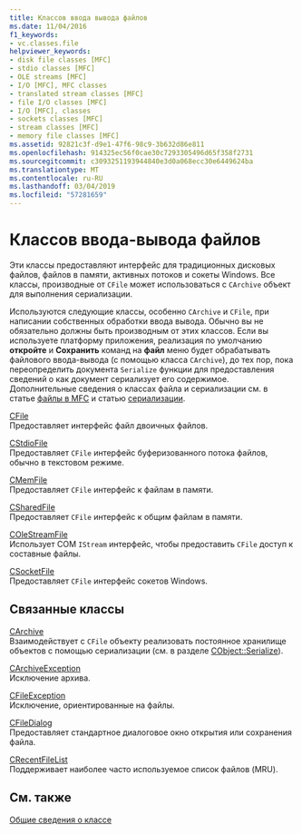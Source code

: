 ```yaml
---
title: Классов ввода вывода файлов
ms.date: 11/04/2016
f1_keywords:
- vc.classes.file
helpviewer_keywords:
- disk file classes [MFC]
- stdio classes [MFC]
- OLE streams [MFC]
- I/O [MFC], MFC classes
- translated stream classes [MFC]
- file I/O classes [MFC]
- I/O [MFC], classes
- sockets classes [MFC]
- stream classes [MFC]
- memory file classes [MFC]
ms.assetid: 92821c3f-d9e1-47f6-98c9-3b632d86e811
ms.openlocfilehash: 914325ec56f0cae30c7293305496d65f358f2731
ms.sourcegitcommit: c3093251193944840e3d0a068ecc30e6449624ba
ms.translationtype: MT
ms.contentlocale: ru-RU
ms.lasthandoff: 03/04/2019
ms.locfileid: "57281659"
---
```

# <a name="file-io-classes"></a>Классов ввода-вывода файлов

Эти классы предоставляют интерфейс для традиционных дисковых файлов, файлов в памяти, активных потоков и сокеты Windows. Все классы, производные от `CFile` может использоваться с `CArchive` объект для выполнения сериализации.

Используются следующие классы, особенно `CArchive` и `CFile`, при написании собственных обработки ввода вывода. Обычно вы не обязательно должны быть производным от этих классов. Если вы используете платформу приложения, реализация по умолчанию **откройте** и **Сохранить** команд на **файл** меню будет обрабатывать файлового ввода-вывода (с помощью класса `CArchive`), до тех пор, пока переопределить документа `Serialize` функции для предоставления сведений о как документ сериализует его содержимое. Дополнительные сведения о классах файла и сериализации см. в статье [файлы в MFC](../mfc/files-in-mfc.md) и статью [сериализации](../mfc/serialization-in-mfc.md).

[CFile](../mfc/reference/cfile-class.md)<br/>
Предоставляет интерфейс файл двоичных файлов.

[CStdioFile](../mfc/reference/cstdiofile-class.md)<br/>
Предоставляет `CFile` интерфейс буферизованного потока файлов, обычно в текстовом режиме.

[CMemFile](../mfc/reference/cmemfile-class.md)<br/>
Предоставляет `CFile` интерфейс к файлам в памяти.

[CSharedFile](../mfc/reference/csharedfile-class.md)<br/>
Предоставляет `CFile` интерфейс к общим файлам в памяти.

[COleStreamFile](../mfc/reference/colestreamfile-class.md)<br/>
Использует COM `IStream` интерфейс, чтобы предоставить `CFile` доступ к составные файлы.

[CSocketFile](../mfc/reference/csocketfile-class.md)<br/>
Предоставляет `CFile` интерфейс сокетов Windows.

## <a name="related-classes"></a>Связанные классы

[CArchive](../mfc/reference/carchive-class.md)<br/>
Взаимодействует с `CFile` объекту реализовать постоянное хранилище объектов с помощью сериализации (см. в разделе [CObject::Serialize](../mfc/reference/cobject-class.md#serialize)).

[CArchiveException](../mfc/reference/carchiveexception-class.md)<br/>
Исключение архива.

[CFileException](../mfc/reference/cfileexception-class.md)<br/>
Исключение, ориентированные на файлы.

[CFileDialog](../mfc/reference/cfiledialog-class.md)<br/>
Предоставляет стандартное диалоговое окно открытия или сохранения файла.

[CRecentFileList](../mfc/reference/crecentfilelist-class.md)<br/>
Поддерживает наиболее часто используемое список файлов (MRU).

## <a name="see-also"></a>См. также

[Общие сведения о классе](../mfc/class-library-overview.md)
